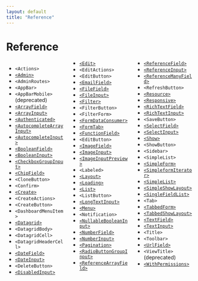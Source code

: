 ```yaml
---
layout: default
title: "Reference"
---
```


# Reference

<div style="column-count:3" markdown="1">

* `<Actions>`
* [`<Admin>`](./Admin.md)
* `<AdminRoutes>`
* `<AppBar>`
* `<AppBarMobile>` (deprecated)
* [`<ArrayField>`](./Fields.md#arrayfield)
* [`<ArrayInput>`](./Inputs.md#arrayinput)
* [`<Authenticated>`](./Authentication.md#restricting-access-to-a-custom-page)
* [`<AutocompleteArrayInput>`](./Inputs.md#autocompletearrayinput)
* [`<AutocompleteInput>`](./Inputs.md#autocompleteinput)
* [`<BooleanField>`](./Fields.md#booleanfield)
* [`<BooleanInput>`](./Inputs.md#booleaninput-and-nullablebooleaninput)
* [`<CheckboxGroupInput>`](./Inputs.md#checkboxgroupinput)
* [`<ChipField>`](./Fields.md#chipfield)
* `<CloneButton>`
* `<Confirm>`
* [`<Create>`](./CreateEdit.md#the-create-and-edit-components)
* `<CreateActions>`
* `<CreateButton>`
* `<DashboardMenuItem>`
* [`<Datagrid>`](./List.md#the-datagrid-component)
* `<DatagridBody>`
* `<DatagridCell>`
* `<DatagridHeaderCell>`
* [`<DateField>`](./Fields.md#datefield)
* [`<DateInput>`](./Inputs.md#dateinput)
* `<DeleteButton>`
* [`<DisabledInput>`](./Inputs.md#disabledinput)
* [`<Edit>`](./CreateEdit.md#the-create-and-edit-components)
* `<EditActions>`
* `<EditButton>`
* [`<EmailField>`](./Fields.md#emailfield)
* [`<FileField>`](./Fields.md#filefield)
* [`<FileInput>`](./Inputs.md#fileinput)
* [`<Filter>`](./List.md#filters)
* `<FilterButton>`
* `<FilterForm>`
* [`<FormDataConsumer>`](./Inputs.md#linking-two-inputs)
* [`<FormTab>`](./CreateEdit.md#the-tabbedform-component)
* [`<FunctionField>`](./Fields.md#functionfield)
* `<EditButton>`
* [`<ImageField>`](./Fields.md#imagefield)
* [`<ImageInput>`](./Inputs.md#imageinput)
* [`<ImageInputPreview>`](./Inputs.md#imageinput)
* `<Labeled>`
* [`<Layout>`](./Theming.md#using-a-custom-layout)
* [`<Loading>`](./Theming.md#Loading)
* [`<List>`](./List.md#the-list-component)
* `<ListButton>`
* [`<LongTextInput>`](./Inputs.md#longtextinput)
* [`<Menu>`](./Theming.md#using-a-custom-menu)
* `<Notification>`
* [`<NullableBooleanInput>`](./Inputs.md#booleaninput-and-nullablebooleaninput)
* [`<NumberField>`](./Fields.md#numberfield)
* [`<NumberInput>`](./Inputs.md#numberinput)
* [`<Pagination>`](./List.md#pagination)
* [`<RadioButtonGroupInput>`](./Inputs.md#radiobuttongroupinput)
* [`<ReferenceArrayField>`](./Fields.md#referencearrayfield)
* [`<ReferenceField>`](./Fields.md#referencefield)
* [`<ReferenceInput>`](./Inputs.md#referenceinput)
* [`<ReferenceManyField>`](./Fields.md#referencemanyfield)
* `<RefreshButton>`
* [`<Resource>`](./Resource.md#the-resource-component)
* [`<Responsive>`](./Theming.md#responsive-utility)
* [`<RichTextField>`](./Fields.md#richtextfield)
* [`<RichTextInput>`](./Inputs.md#richtextinput)
* `<SaveButton>`
* [`<SelectField>`](./Fields.md#selectfield)
* [`<SelectInput>`](./Inputs.md#selectinput)
* [`<Show>`](./Show.md#the-show-component)
* `<ShowButton>`
* `<Sidebar>`
* `<SimpleList>`
* [`<SimpleForm>`](./CreateEdit.md#the-simpleform-component)
* [`<SimpleformIterator>`](./Inputs.md#arrayinput)
* [`<SimpleList>`](./List.md#the-simplelist-component)
* [`<SimpleShowLayout>`](./Show.md#the-simpleshowlayout-component)
* [`<SingleFieldList>`](./List.md#the-singlefieldlist-component)
* `<Tab>`
* [`<TabbedForm>`](./CreateEdit.md#the-tabbedform-component)
* [`<TabbedShowLayout>`](./Show.md#the-tabbedshowlayout-component)
* [`<TextField>`](./Fields.md#textfield)
* [`<TextInput>`](./Inputs.md#textinput)
* `<Title>`
* `<Toolbar>`
* [`<UrlField>`](./Fields.md#urlfield)
* `<ViewTitle>` (deprecated)
* [`<WithPermissions>`](./Authorization.md#withpermissions)

</div>
